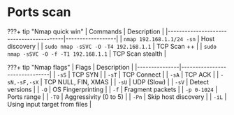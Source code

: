 # Ports scan

???+ tip "Nmap quick win"
    | Commands                                | Description      |
    |-----------------------------------------|------------------|
    | `nmap 192.168.1.1/24 -sn`               | Host discovery   |
    | `sudo nmap -sSVC -O -T4 192.168.1.1`    | TCP Scan ++      |
    | `sudo nmap -sSVC -O -f -T1 192.168.1.1` | TCP Scan stealth |

???+ tip "Nmap flags"
    | Flags         | Description                   |
    |---------------|-------------------------------|
    | `-sS`         | TCP SYN                       |
    | `-sT`         | TCP Connect                   |
    | `-sA`         | TCP ACK                       |
    | `-sN,-sF,-sX` | TCP NULL, FIN, XMAS           |
    | `-sU`         | UDP (Slow)                    |
    | `-sV`         | Detect versions               |
    | `-O`          | OS Fingerprinting             |
    | `-f`          | Fragment packets              |
    | `-p 0-1024`   | Ports range                   |
    | `-T0`         | Aggressivity (0 to 5)         |
    | `-Pn`         | Skip host discovery           |
    | `-iL`         | Using input target from files |
